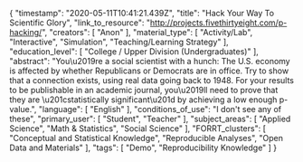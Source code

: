 {
    "timestamp": "2020-05-11T10:41:21.439Z",
    "title": "Hack Your Way To Scientific Glory",
    "link_to_resource": "http://projects.fivethirtyeight.com/p-hacking/",
    "creators": [
        "Anon"
    ],
    "material_type": [
        "Activity/Lab",
        "Interactive",
        "Simulation",
        "Teaching/Learning Strategy"
    ],
    "education_level": [
        "College / Upper Division (Undergraduates)"
    ],
    "abstract": "You\u2019re a social scientist with a hunch: The U.S. economy is affected by whether Republicans or Democrats are in office. Try to show that a connection exists, using real data going back to 1948. For your results to be publishable in an academic journal, you\u2019ll need to prove that they are \u201cstatistically significant\u201d by achieving a low enough p-value.",
    "language": [
        "English"
    ],
    "conditions_of_use": "I don't see any of these",
    "primary_user": [
        "Student",
        "Teacher"
    ],
    "subject_areas": [
        "Applied Science",
        "Math & Statistics",
        "Social Science"
    ],
    "FORRT_clusters": [
        "Conceptual and Statistical Knowledge",
        "Reproducible Analyses",
        "Open Data and Materials"
    ],
    "tags": [
        "Demo",
        "Reproducibility Knowledge"
    ]
}